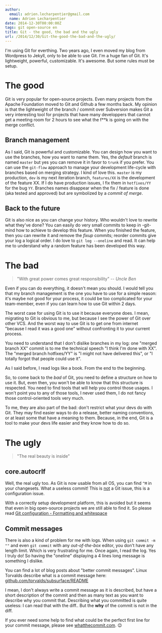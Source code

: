 ```yaml
---
author:
  email: adrien.lecharpentier@gmail.com
  name: Adrien Lecharpentier
date: 2014-12-30T00:00:00Z
tags: git open-source en
title: Git - the good, the bad and the ugly
url: /2014/12/30/Git-the-good-the-bad-and-the-ugly/
---
```


I'm using Git for everthing. Two years ago, I even moved my blog from Wordpress to Jekyll, only to be able to use Git. I'm  a huge fan of Git. It's lightweight, powerful, customizable. It's awesome. But some rules must be setup.

# The good

Git is very popular for open-source projects. Even many projects from the Apache Foundation moved to Git and Github a few months back. My opinion is that the lightweight of the branch / commit over Subversion makes Git a very interesting tool for projects that have many developpers that cannot get a meeting room for 2 hours to see what the f**k is going on with the merge conflict.

## Branch management

As I said, Git is powerful and customizable. You can design how you want to use the branches, how you want to name them. Yes, the _default_ branch is named `master` but yes you can remove it in favor to `trunk` if you prefer. You can use the `git-flow` approach to manage your development life-cycle with branches based on merging strategy. I kind of love this. `master` is my production, `dev` is my next iteration branch, `features/XX` is the development of the feature XX. If I do have production issues, I fix them in `hotfixes/YY` for the bug `YY`. Branches names disappear when the fix / feature is done (aka tested and approved) but are symbolized by a _commit of merge_.

## Back to the future

Git is also nice as you can change your history. Who wouldn't love to rewrite what they've done? You can easily do very small commits to keep in -git- mind how to achieve to develop this feature. When you finished the feature, then you can rewrite it and remove the _fixup_ commits; reorder commits give your log a logical order. I do love to `git log --oneline` and read. It can help me to understand why a random feature has been developed this way.

# The bad

> "With great power comes great responsibility"
> -- <cite>Uncle Ben</cite>

Even if you can do everything, it doesn't mean you should. I would tell you that my branch management is the one you have to use for a simple reason: it's maybe not good for your process, it could be too complicated for your team-member, even if you can learn how to use Git within 2 days.

The worst case for using Git is to use it because everyone does. I mean, migrating to Git is obvious to me, but because I see the power of Git over other VCS. And the worst way to use Git is to get one from internet "because I read it was a good one" without confronting it to your current process.

You need to understand that I don't dislike branches in my log: one "merged branch XX" commit is to me the technical speech "I think I'm done with XX". The "merged branch hotfixes/YY" is "I might not have delivered this", or "I totally forgot that people could use it".

As I said before, I read logs like a book. From the end to the beginning.

So, to come back to the _bad_ of Git, you need to define a structure on how to use it. But, even then, you won't be able to know that this structure is respected. You need to find tools that will help you control those usages. I won't point you to any of those tools, I never used them, I do not fancy those control-oriented tools very much.

To me, they are also part of the bad: don't restrict what your devs do with Git. They may find easier ways to do a release, better naming conventions, or at least some that have a meaning to them. Because, in the end, Git is a tool to make your devs life easier and they know how to do so.

# The ugly

> "The real beauty is inside"

## core.autocrlf

Well, the real ugly too. As Git is now usable from all OS, you can find `^M` in your changesets. What a useless commit! This is <u>not</u> a Git issue, this is a configuration issue.

With a correctly setup development platform, this is avoided but it seems that even in big open-source projects we are still able to find it. So please read [Git configuration - Formatting and whitespace](http://git-scm.com/book/en/v2/Customizing-Git-Git-Configuration#Formatting-and-Whitespace)

## Commit messages

There is also a kind of problem for me with logs. When using `git commit -m ""` and even `git commit` with any _out-of-the-box_ editor, you don't have any length limit. Which is very frustrating for me. Once again, I read the log. Yes I truly do! So having the "oneline" displaying a 4 lines long message is something I dislike.

You can find a lot of blog posts about "better commit messages". Linux Torvalds describe what is a commit message here: [github.com/torvalds/subsurface/README](https://github.com/torvalds/subsurface/blob/master/README#L87)

I mean, I don't always write a commit message as it is described, but have a short description of the commit and then as many text as you want to describe why you commit that. Describing what you committed is quite useless: I can read that with the diff.. But the __why__ of the commit is not in the diff.

If you ever need some help to find what could be the perfect first line for your commit message, please see [whatthecommit.com](http://whatthecommit.com/). :wink:
